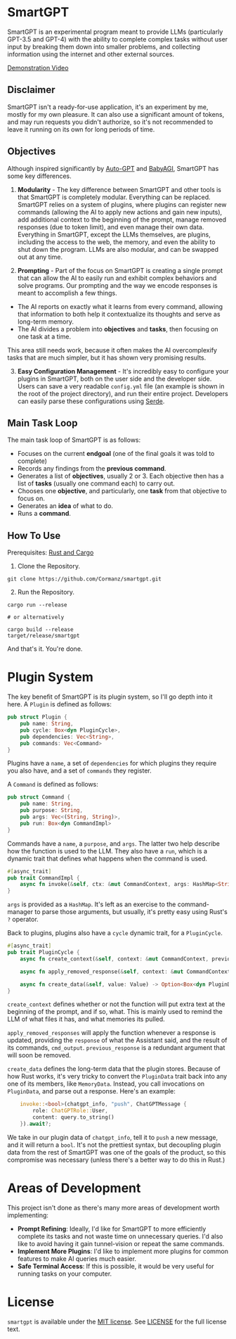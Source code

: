 # SmartGPT

SmartGPT is an experimental program meant to provide LLMs (particularly GPT-3.5 and GPT-4) with the ability to complete complex tasks without user input by breaking them down into smaller problems, and collecting information using the internet and other external sources.

[Demonstration Video](https://www.youtube.com/watch?v=c9G1Cj_SCq0)

## Disclaimer

SmartGPT isn't a ready-for-use application, it's an experiment by me, mostly for my own pleasure. It can also use a significant amount of tokens, and may run requests you didn't authorize, so it's not recommended to leave it running on its own for long periods of time.

## Objectives

Although inspired significantly by [Auto-GPT](https://github.com/Torantulino/Auto-GPT) and [BabyAGI](https://github.com/yoheinakajima/babyagi), SmartGPT has some key differences.

1. **Modularity** - The key difference between SmartGPT and other tools is that SmartGPT is completely modular. Everything can be replaced. SmartGPT relies on a system of plugins, where plugins can register new commands (allowing the AI to apply new actions and gain new inputs), add additional context to the beginning of the prompt, manage removed responses (due to token limit), and even manage their own data. Everything in SmartGPT, except the LLMs themselves, are plugins, including the access to the web, the memory, and even the ability to shut down the program. LLMs are also modular, and can be swapped out at any time.

2. **Prompting** - Part of the focus on SmartGPT is creating a single prompt that can allow the AI to easily run and exhibit complex behaviors and solve programs. Our prompting and the way we encode responses is meant to accomplish a few things.
- The AI reports on exactly what it learns from every command, allowing that information to both help it contextualize its thoughts and serve as long-term memory.
- The AI divides a problem into **objectives** and **tasks**, then focusing on one task at a time.

This area still needs work, because it often makes the AI overcomplexify tasks that are much simpler, but it has shown very promising results.

3. **Easy Configuration Management** - It's incredibly easy to configure your plugins in SmartGPT, both on the user side and the developer side. Users can save a very readable `config.yml` file (an example is shown in the root of the project directory), and run their entire project. Developers can easily parse these configurations using [Serde](https://serde.rs/).

## Main Task Loop

The main task loop of SmartGPT is as follows:

- Focuses on the current **endgoal** (one of the final goals it was told to complete)
- Records any findings from the **previous command**.
- Generates a list of **objectives**, usually 2 or 3. Each objective then has a list of **tasks** (usually one command each) to carry out.
- Chooses one **objective**, and particularly, one **task** from that objective to focus on.
- Generates an **idea** of what to do.
- Runs a **command**.

## How To Use

Prerequisites: [Rust and Cargo](https://doc.rust-lang.org/cargo/getting-started/installation.html)

1. Clone the Repository.
```
git clone https://github.com/Cormanz/smartgpt.git
```

2. Run the Repository.
```
cargo run --release

# or alternatively

cargo build --release
target/release/smartgpt
```

And that's it. You're done.

# Plugin System

The key benefit of SmartGPT is its plugin system, so I'll go depth into it here. A `Plugin` is defined as follows:

```rust
pub struct Plugin {
    pub name: String,
    pub cycle: Box<dyn PluginCycle>,
    pub dependencies: Vec<String>,
    pub commands: Vec<Command>
}
```

Plugins have a `name`, a set of `dependencies` for which plugins they require you also have, and a set of `commands` they register.

A `Command` is defined as follows:

```rust
pub struct Command {
    pub name: String,
    pub purpose: String,
    pub args: Vec<(String, String)>,
    pub run: Box<dyn CommandImpl>
}
```

Commands have a `name`, a `purpose`, and `args`. The latter two help describe how the function is used to the LLM. They also have a `run`, which is a dynamic trait that defines what happens when the command is used.

```rust
#[async_trait]
pub trait CommandImpl {
    async fn invoke(&self, ctx: &mut CommandContext, args: HashMap<String, String>) -> Result<String, Box<dyn Error>>;
}
```

`args` is provided as a `HashMap`. It's left as an exercise to the command-manager to parse those arguments, but usually, it's pretty easy using Rust's `?` operator.

Back to plugins, plugins also have a `cycle` dynamic trait, for a `PluginCycle`.

```rust
#[async_trait]
pub trait PluginCycle {
    async fn create_context(&self, context: &mut CommandContext, previous_prompt: Option<&str>) -> Result<Option<String>, Box<dyn Error>>;

    async fn apply_removed_response(&self, context: &mut CommandContext, response: &LLMResponse, cmd_output: &str, previous_response: bool) -> Result<(), Box<dyn Error>>;

    async fn create_data(&self, value: Value) -> Option<Box<dyn PluginData>>;
}
```

`create_context` defines whether or not the function will put extra text at the beginning of the prompt, and if so, what. This is mainly used to remind the LLM of what files it has, and what memories its pulled.

`apply_removed_responses` will apply the function whenever a response is updated, providing the `response` of what the Assistant said, and the result of its commands, `cmd_output`. `previous_response` is a redundant argument that will soon be removed.

`create_data` defines the long-term data that the plugin stores. Because of how Rust works, it's very tricky to convert the `PluginData` trait back into any one of its members, like `MemoryData`. Instead, you call invocations on `PluginData`, and parse out a response. Here's an example:

```rust
    invoke::<bool>(chatgpt_info, "push", ChatGPTMessage {
        role: ChatGPTRole::User,
        content: query.to_string()
    }).await?;
```

We take in our plugin data of `chatgpt_info`, tell it to `push` a new message, and it will return a `bool`. It's not the prettiest syntax, but decoupling plugin data from the rest of SmartGPT was one of the goals of the product, so this compromise was necessary (unless there's a better way to do this in Rust.)

# Areas of Development

This project isn't done as there's many more areas of development worth implementing:

- **Prompt Refining**: Ideally, I'd like for SmartGPT to more efficiently complete its tasks and not waste time on unnecessary queries. I'd also like to avoid having it gain tunnel-vision or repeat the same commands.
- **Implement More Plugins**: I'd like to implement more plugins for common features to make AI queries much easier.
- **Safe Terminal Access**: If this is possible, it would be very useful for running tasks on your computer.

# License

`smartgpt` is available under the
[MIT license](https://opensource.org/licenses/MIT). See
[LICENSE](https://github.com/Cormanz/smartgpt/blob/main/LICENSE) for the full
license text.